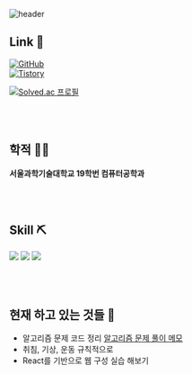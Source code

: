 ![header](https://capsule-render.vercel.app/api?type=waving&color=auto&height=250&section=header&text=min413%20Github&fontSize=90)

## Link :link:
<a href = "https://github.com/min413"><img alt="GitHub" src ="https://img.shields.io/badge/GitHub-181717.svg?&style=for-the-badge&logo=GitHub&logoColor=white"/></a>  
<a href = "https://min413903.tistory.com/"><img alt="Tistory" src ="https://img.shields.io/badge/Tistory-orange?logo=Tistory&logoColor=white&logoWidth=30"/></a>  

[![Solved.ac
프로필](http://mazassumnida.wtf/api/generate_badge?boj=min413)](https://solved.ac/min413)

<br/><br/>

## 학적 :ok_man:
**서울과학기술대학교 19학번 컴퓨터공학과**

<br/><br/>

## Skill :pick:
<img src="https://img.shields.io/badge/C++-00599C?style=flat&logo=cplusplus&logoColor=white"/> <img src="https://img.shields.io/badge/Python-3776AB?style=flat&logo=python&logoColor=white"/> <img src="https://img.shields.io/badge/React-61DAFB?style=flat&logo=react&logoColor=white"/>


<br/><br/>

## 현재 하고 있는 것들 :muscle:
- 알고리즘 문제 코드 정리
[알고리즘 문제 풀이 메모](https://github.com/min413/Algorithm-Note)
- 취침, 기상, 운동 규칙적으로
- React를 기반으로 웹 구성 실습 해보기






<!--
**min413/min413** is a ✨ _special_ ✨ repository because its `README.md` (this file) appears on your GitHub profile.

Here are some ideas to get you started:

- 🔭 I’m currently working on ...
- 🌱 I’m currently learning ...
- 👯 I’m looking to collaborate on ...
- 🤔 I’m looking for help with ...
- 💬 Ask me about ...
- 📫 How to reach me: ...
- 😄 Pronouns: ...
- ⚡ Fun fact: ...

참고 링크들
Shield IO 사용법 : https://velog.io/@loakick/Shield-IO-%EC%82%AC%EC%9A%A9%EB%B2%95-iojyndy4pi

-->
